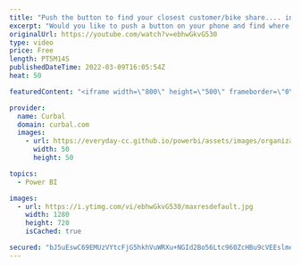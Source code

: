```yaml
---
title: "Push the button to find your closest customer/bike share.... in Power BI"
excerpt: "Would you like to push a button on your phone and find where your closest customer/supplier/bike is?  Let me show you how here!  Previous video to find closest point: https://youtu.be/5nkPRsD-olM  Here you can download the pbix file number 71 at : https://curbal.com/donwload-center  SUBSCRIBE to learn"
originalUrl: https://youtube.com/watch?v=ebhwGkvG530
type: video
price: Free
length: PT5M14S
publishedDateTime: 2022-03-09T16:05:54Z
heat: 50

featuredContent: "<iframe width=\"800\" height=\"500\" frameborder=\"0\" src=\"https://www.youtube.com/embed/ebhwGkvG530\" allow=\"accelerometer; autoplay; encrypted-media; gyroscope; picture-in-picture\" allowfullscreen></iframe>"

provider:
  name: Curbal
  domain: curbal.com
  images:
    - url: https://everyday-cc.github.io/powerbi/assets/images/organizations/curbal.com-50x50.jpg
      width: 50
      height: 50

topics:
  - Power BI

images:
  - url: https://i.ytimg.com/vi/ebhwGkvG530/maxresdefault.jpg
    width: 1280
    height: 720
    isCached: true

secured: "bJ5uEswC69EMUzVYtcFjG5hkhVuWRXu+NGId2Bo56Ltc960ZcHBu9cVEEslmed99Aas+mLZX7NnbLrb8Npuym3/6+RLx7OKkZJPbM21DfPACtB2a4kDGgtCfqHUKQyX+S4LeJi85z53eceAYx5M1FBh0Y1BpbtDxvohM/LkgxGKYU0hT16b4zMPTXYFxxHh76U5Iazyq9QiJ+FsLFAQyxrUfdqs/Qrj+tkmwWY1ZEWpgIiQF49SfMs5GrP//7dJIIWdIsDmgXvHSbfFX+7qdeYZ7ApXPiycw1e1fpHzrhYsKAqx0z1QLKsLVKFhqvUerkSiI4/40wCZQORbfCLaIr4P7BaVAY3+xHoqBATvny22N5RUeqiFRJMJKZ+akfu/L92QdQkOdmE27Wkoev6+xBFzQj6sEbu03Vdy03kBZLyA=;KyhkoU1BuDxVKQ9Xj8DtYw=="
---
```


